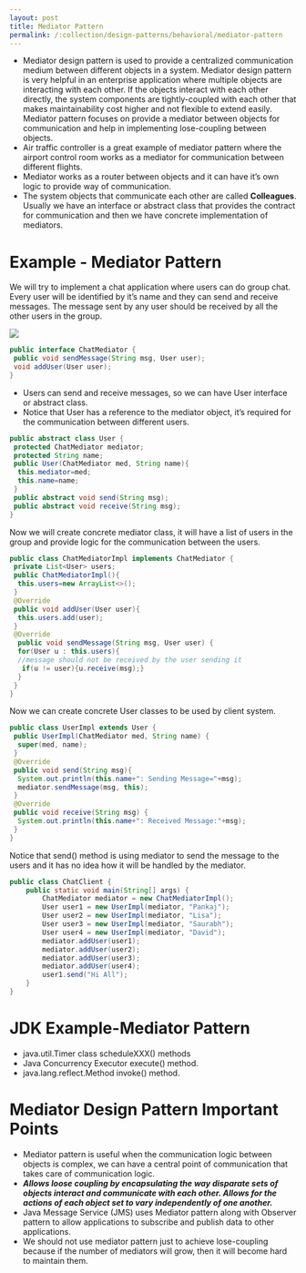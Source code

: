 ```yaml
---
layout: post
title: Mediator Pattern
permalink: /:collection/design-patterns/behavioral/mediator-pattern
---
```


- Mediator design pattern is used to provide a centralized communication medium between different objects in a system. Mediator design pattern is very helpful in an enterprise application where multiple objects are interacting with each other. If the objects interact with each other directly, the system components are tightly-coupled with each other that makes maintainability cost higher and not flexible to extend easily. Mediator pattern focuses on provide a mediator between objects for communication and help in implementing lose-coupling between objects.
- Air traffic controller is a great example of mediator pattern where the airport control room works as a mediator for communication between different flights.
- Mediator works as a router between objects and it can have it’s own logic to provide way of communication.
- The system objects that communicate each other are called **Colleagues**. Usually we have an interface or abstract class that provides the contract for communication and then we have concrete implementation of mediators.

# Example - Mediator Pattern
We will try to implement a chat application where users can do group chat. Every user will be identified by it’s name and they can send and receive messages. The message sent by any user should be received by all the other users in the group.

![]({{site.cdn}}/design-patterns/behavioral-mediator.png)

```java
public interface ChatMediator {
 public void sendMessage(String msg, User user);
 void addUser(User user);
}
```

- Users can send and receive messages, so we can have User interface or abstract class.
- Notice that User has a reference to the mediator object, it’s required for the communication between different users.

```java
public abstract class User {
 protected ChatMediator mediator;
 protected String name;
 public User(ChatMediator med, String name){
  this.mediator=med;
  this.name=name;
 }
 public abstract void send(String msg);
 public abstract void receive(String msg);
}
```

Now we will create concrete mediator class, it will have a list of users in the group and provide logic for the communication between the users.

```java
public class ChatMediatorImpl implements ChatMediator {
 private List<User> users;
 public ChatMediatorImpl(){
  this.users=new ArrayList<>();
 }
 @Override
 public void addUser(User user){
  this.users.add(user);
 }
 @Override
  public void sendMessage(String msg, User user) {
  for(User u : this.users){
  //message should not be received by the user sending it
   if(u != user){u.receive(msg);}
  }
 }
}
```

Now we can create concrete User classes to be used by client system.

```java
public class UserImpl extends User {
 public UserImpl(ChatMediator med, String name) {
  super(med, name);
 }
 @Override
 public void send(String msg){
  System.out.println(this.name+": Sending Message="+msg);
  mediator.sendMessage(msg, this);
 }
 @Override
 public void receive(String msg) {
  System.out.println(this.name+": Received Message:"+msg);
 }
}
```

Notice that send() method is using mediator to send the message to the users and it has no idea how it will be handled by the mediator.

```java
public class ChatClient {
	public static void main(String[] args) {
		ChatMediator mediator = new ChatMediatorImpl();
		User user1 = new UserImpl(mediator, "Pankaj");
		User user2 = new UserImpl(mediator, "Lisa");
		User user3 = new UserImpl(mediator, "Saurabh");
		User user4 = new UserImpl(mediator, "David");
		mediator.addUser(user1);
		mediator.addUser(user2);
		mediator.addUser(user3);
		mediator.addUser(user4);		
		user1.send("Hi All");		
	}
}
```

# JDK Example-Mediator Pattern
-	java.util.Timer class scheduleXXX() methods
-	Java Concurrency Executor execute() method.
-	java.lang.reflect.Method invoke() method.

# Mediator Design Pattern Important Points
- Mediator pattern is useful when the communication logic between objects is complex, we can have a central point of communication that takes care of communication logic.
- ***Allows loose coupling by encapsulating the way disparate sets of objects interact and communicate with each other. Allows for the actions of each object set to vary independently of one another.***
- Java Message Service (JMS) uses Mediator pattern along with Observer pattern to allow applications to subscribe and publish data to other applications.
- We should not use mediator pattern just to achieve lose-coupling because if the number of mediators will grow, then it will become hard to maintain them.